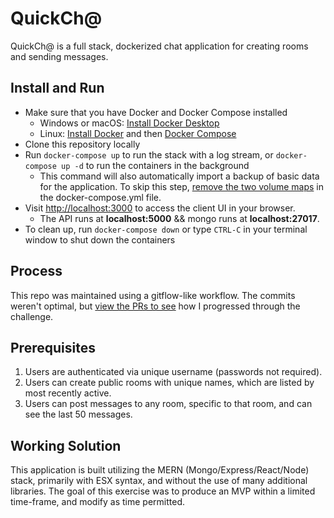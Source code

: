 # QuickCh@

QuickCh@ is a full stack, dockerized chat application for creating rooms and sending messages.

## Install and Run

- Make sure that you have Docker and Docker Compose installed
  - Windows or macOS: [Install Docker Desktop](https://www.docker.com/get-started)
  - Linux: [Install Docker](https://www.docker.com/get-started) and then [Docker Compose](https://github.com/docker/compose)
- Clone this repository locally
- Run `docker-compose up` to run the stack with a log stream, or `docker-compose up -d` to run the containers in the background
  - This command will also automatically import a backup of basic data for the application. To skip this step, [remove the two volume maps](https://github.com/leedotpang/quickchat/blob/1bbf9047e0a85e35e750fc8c3dd53792d48f0d1f/docker-compose.yaml#L21-L23) in the docker-compose.yml file.
- Visit [http://localhost:3000](http://localhost:3000) to access the client UI in your browser.
  - The API runs at **localhost:5000** && mongo runs at **localhost:27017**.
- To clean up, run `docker-compose down` or type `CTRL-C` in your terminal window to shut down the containers

## Process

This repo was maintained using a gitflow-like workflow. The commits weren't optimal, but [view the PRs to see](https://github.com/leedotpang/quickchat/pulls?q=is%3Apr+is%3Aclosed) how I progressed through the challenge.

## Prerequisites

1. Users are authenticated via unique username (passwords not required).
2. Users can create public rooms with unique names, which are listed by most recently active.
3. Users can post messages to any room, specific to that room, and can see the last 50 messages.

## Working Solution

This application is built utilizing the MERN (Mongo/Express/React/Node) stack, primarily with ESX syntax, and without the use of many additional libraries.
The goal of this exercise was to produce an MVP within a limited time-frame, and modify as time permitted.
